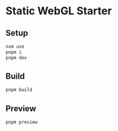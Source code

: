 # Static WebGL Starter

## Setup

``` bash
nvm use
pnpm i
pnpm dev
```

## Build

``` bash
pnpm build
```

## Preview

``` bash
pnpm preview
```
